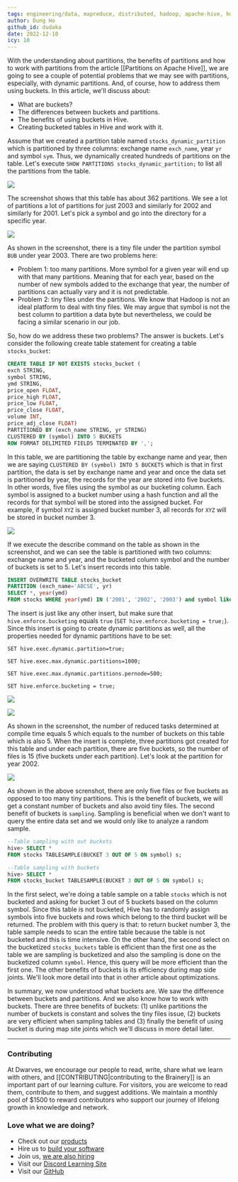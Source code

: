 ```yaml
---
tags: engineering/data, mapreduce, distributed, hadoop, apache-hive, hdfs, partitions, buckets
author: Dung Ho
github_id: dudaka
date: 2022-12-10
icy: 10
---
```


With the understanding about partitions, the benefits of partitions and how to work with partitions from the article [[Partitions on Apache Hive]], we are going to see a couple of potential problems that we may see with partitions, especially, with dynamic partitions. And, of course, how to address them using buckets. In this article, we'll discuss about:
- What are buckets?
- The differences between buckets and partitions.
- The benefits of using buckets in Hive.
- Creating bucketed tables in Hive and work with it.

Assume that we created a partition table named `stocks_dynamic_partition` which is partitioned by three columns: exchange name `exch_name`, year `yr` and symbol `sym`. Thus, we dynamically created hundreds of partitions on the table. Let's execute `SHOW PARTITIONS stocks_dynamic_partition;` to list all the partitions from the table.

![](assets/buckets-on-apache-hive_listofpartitions.webp)

The screenshot shows that this table has about 362 partitions. We see a lot of partitions a lot of partitions for just 2003 and similarly for 2002 and similarly for 2001. Let's pick a symbol and go into the directory for a specific year.

![](assets/buckets-on-apache-hive_lsapartition.webp)

As shown in the screenshot, there is a tiny file under the partition symbol `BUB` under year 2003.
There are two problems here:
- Problem 1: too many partitions. More symbol for a given year will end up with that many partitions. Meaning that for each year, based on the number of new symbols added to the exchange that year, the number of partitions can actually vary and it is not predictable.
- Problem 2: tiny files under the partitions. We know that Hadoop is not an ideal platform to deal with tiny files. We may argue that symbol is not the best column to partition a data byte but nevertheless, we could be facing a similar scenario in our job.

So, how do we address these two problems? The answer is buckets. Let's consider the following create table statement for creating a table `stocks_bucket`:

```sql
CREATE TABLE IF NOT EXISTS stocks_bucket (
exch STRING,
symbol STRING,
ymd STRING,
price_open FLOAT,
price_high FLOAT,
price_low FLOAT,
price_close FLOAT,
volume INT,
price_adj_close FLOAT)
PARTITIONED BY (exch_name STRING, yr STRING)
CLUSTERED BY (symbol) INTO 5 BUCKETS
ROW FORMAT DELIMITED FIELDS TERMINATED BY ',';
```

In this table, we are partitioning the table by exchange name and year, then we are saying `CLUSTERED BY (symbol) INTO 5 BUCKETS` which is that in first partition, the data is set by exchange name and year and once the data set is partitioned by year, the records for the year are stored into five buckets. In other words, five files using the symbol as our bucketing column. Each symbol is assigned to a bucket number using a hash function and all the records for that symbol will be stored into the assigned bucket. For example, if symbol `XYZ` is assigned bucket number 3, all records for `XYZ` will be stored in bucket number 3.

![](assets/buckets-on-apache-hive_bucketingdemo.webp)

If we execute the describe command on the table as shown in the screenshot, and we can see the table is partitioned with two columns: exchange name and year, and the bucketed column symbol and the number of buckets is set to 5. Let's insert records into this table.

```sql
INSERT OVERWRITE TABLE stocks_bucket
PARTITION (exch_name='ABCSE', yr)
SELECT *, year(ymd)
FROM stocks WHERE year(ymd) IN ('2001', '2002', '2003') and symbol like 'B%';
```

The insert is just like any other insert, but make sure that `hive.enforce.bucketing` equals `true` (`SET hive.enforce.bucketing = true;`). Since this insert is going to create dynamic partitions as well, all the properties needed for dynamic partitions have to be set:

```
SET hive.exec.dynamic.partition=true;

SET hive.exec.max.dynamic.partitions=1000;

SET hive.exec.max.dynamic.partitions.pernode=500;

SET hive.enforce.bucketing = true;
```

![](assets/buckets-on-apache-hive_insertdata.webp)

![](assets/buckets-on-apache-hive_insertdone.webp)

As shown in the screenshot, the number of reduced tasks determined at compile time equals 5 which equals to the number of buckets on this table which is also 5. When the insert is complete, three partitions got created for this table and under each partition, there are five buckets, so the number of files is 15 (five buckets under each partition). Let's look at the partition for year 2002.

![](assets/buckets-on-apache-hive_lsbucketing.webp)

As shown in the above screnshot, there are only five files or five buckets as opposed to too many tiny partitions. This is the benefit of buckets, we will get a constant number of buckets and also avoid tiny files. The second benefit of buckets is `sampling`. Sampling is beneficial when we don't want to query the entire data set and we would only like to analyze a random sample.

```sql
--Table sampling with out buckets
hive> SELECT *
FROM stocks TABLESAMPLE(BUCKET 3 OUT OF 5 ON symbol) s;

--Table sampling with buckets
hive> SELECT *
FROM stocks_bucket TABLESAMPLE(BUCKET 3 OUT OF 5 ON symbol) s;
```

In the first select, we're doing a table sample on a table `stocks` which is not bucketed and asking for bucket 3 out of 5 buckets based on the column symbol. Since this table is not bucketed, Hive has to randomly assign symbols into five buckets and rows which belong to the third bucket will be returned. The problem with this query is that: to return bucket number 3, the table sample needs to scan the entire table because the table is not bucketed and this is time intensive. On the other hand, the second select on the bucketized `stocks_buckets` table is efficient than the first one as the table we are sampling is bucketized and also the sampling is done on the bucketized column `symbol`. Hence, this query will be more efficient than the first one. The other benefits of buckets is its efficiency during map side joints. We'll look more detail into that in other article about optimizations.

In summary, we now understood what buckets are. We saw the difference between buckets and partitions. And we also know how to work with buckets. There are three benefits of buckets: (1) unlike partitions the number of buckets is constant and solves the tiny files issue, (2) buckets are very efficient when sampling tables and (3) finally the benefit of using bucket is during map site joints which we'll discuss in more detail later.

---
<!-- cta -->

### Contributing
At Dwarves, we encourage our people to read, write, share what we learn with others, and [[CONTRIBUTING|contributing to the Brainery]] is an important part of our learning culture. For visitors, you are welcome to read them, contribute to them, and suggest additions. We maintain a monthly pool of $1500 to reward contributors who support our journey of lifelong growth in knowledge and network.

### Love what we are doing?
- Check out our [products](https://superbits.co)
- Hire us to [build your software](https://d.foundation)
- Join us, [we are also hiring](https://github.com/dwarvesf/WeAreHiring)
- Visit our [Discord Learning Site](https://discord.gg/dzNBpNTVEZ)
- Visit our [GitHub](https://github.com/dwarvesf)